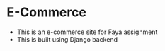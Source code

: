 # E-Commerce 

- This is an e-commerce site for Faya assignment
- This is built using Django backend
